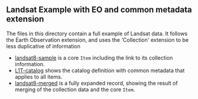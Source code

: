 ## Landsat Example with EO and common metadata extension

The files in this directory contain a full example of Landsat data. It follows the Earth Observation
extension, and uses the 'Collection' extension to be less duplicative of information

* [landsat8-sample](landsat8-sample.json) is a core `Item` including the link to its collection information.
* [L1T-catalog](L1T-catalog.json) shows the catalog definition with common metadata that applies to all items.
* [landsat8-merged](landsat8-merged.json) is a fully expanded record, showing the result of merging of the collection data and the core `Item`. 